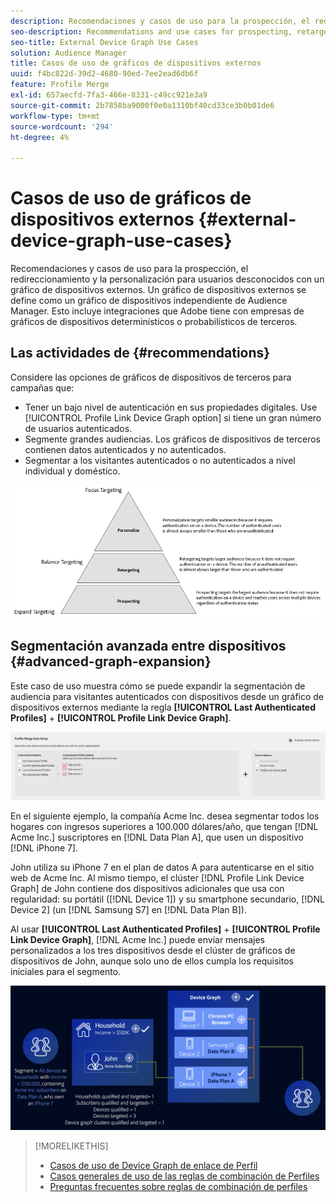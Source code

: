 ```yaml
---
description: Recomendaciones y casos de uso para la prospección, el redireccionamiento y la personalización para usuarios desconocidos con un gráfico de dispositivos externos. Un gráfico de dispositivos externos se define como un gráfico de dispositivos independiente de Audience Manager. Esto incluye integraciones que Adobe tiene con empresas de gráficos de dispositivos determinísticos o probabilísticos de terceros.
seo-description: Recommendations and use cases for prospecting, retargeting, and personalization for unknown users with an external device graph. An external device graph is defined as a device graph that is separate from Audience Manager. This includes integrations Adobe has with third-party deterministic or probabilistic device graph companies.
seo-title: External Device Graph Use Cases
solution: Audience Manager
title: Casos de uso de gráficos de dispositivos externos
uuid: f4bc822d-39d2-4680-90ed-7ee2ead6db6f
feature: Profile Merge
exl-id: 657aecfd-7fa3-466e-8331-c49cc921e3a9
source-git-commit: 2b7858ba9000f0e0a1310bf40cd33ce3b0b01de6
workflow-type: tm+mt
source-wordcount: '294'
ht-degree: 4%

---
```


# Casos de uso de gráficos de dispositivos externos {#external-device-graph-use-cases}

Recomendaciones y casos de uso para la prospección, el redireccionamiento y la personalización para usuarios desconocidos con un gráfico de dispositivos externos. Un gráfico de dispositivos externos se define como un gráfico de dispositivos independiente de Audience Manager. Esto incluye integraciones que Adobe tiene con empresas de gráficos de dispositivos determinísticos o probabilísticos de terceros.

## Las actividades de {#recommendations}

Considere las opciones de gráficos de dispositivos de terceros para campañas que:

* Tener un bajo nivel de autenticación en sus propiedades digitales. Use [!UICONTROL Profile Link Device Graph option] si tiene un gran número de usuarios autenticados.
* Segmente grandes audiencias. Los gráficos de dispositivos de terceros contienen datos autenticados y no autenticados.
* Segmentar a los visitantes autenticados o no autenticados a nivel individual y doméstico.

![](assets/merge-rule-triangle1.png)
<!-- 
## Prospecting/Branding Use Case {#prospecting-branding-use-cases}

A branding campaign is designed to reach as many people as possible. It places few limits on segment qualification. But, these campaigns can waste budget and impressions by constantly targeting people who see your content multiple times and don't convert. A [!UICONTROL Profile Merge] rule that uses the [!DNL Device Co-op] or third-party option can help you create an efficient branding campaign. For example, you can add these unknown users to a "not in-market" segment after seeing them across multiple devices for your set frequency cap.

<table id="table_00F6EED172574E80A38CADA8A92A23B1"> 
 <thead> 
  <tr> 
   <th colname="col1" class="entry"> Use Case </th> 
   <th colname="col2" class="entry"> Description </th> 
  </tr> 
 </thead>
 <tbody> 
  <tr> 
   <td colname="col1"> <p> <b>Conditions</b> </p> </td> 
   <td colname="col2">This use case assumes these conditions: <p> 
     <ul id="ul_F5CA7EE525774F7EBA5FBB5F94E4EDC8"> 
      <li id="li_81AE304924724146A24FAB5B6533AD8E">You want to deliver a maximum of 10 impressions to an anonymous user for a specific ad campaign. </li> 
      <li id="li_E371F989735245B0B82433DE240D56D0">A user has 4 devices and may or may not have authenticated on your site. </li> 
      <li id="li_9231ABE15CA249E6B79D8BF0E511FD33">An anonymous user sees the ad a total of 10 times while browsing in an unauthenticated state on their current device and 3 devices linked to the current device by an external device graph. </li> 
      <li id="li_8C276C07019C49EFA3A0D0D54CF73C31">You have defined an <span class="keyword"> Audience Manager</span> segment to qualify anonymous users after they have seen 10 impressions. </li> 
     </ul> </p> </td> 
  </tr> 
  <tr> 
   <td colname="col1"> <p> <b>Results</b> </p> </td> 
   <td colname="col2"> <p>Given these conditions, <span class="keyword"> Audience Manager</span>: </p> <p> 
     <ul id="ul_8E988B1005324526BC6DC6637BBACCFB"> 
      <li id="li_C9DD546754914BACB8F4C92C7D4ED70E">Merges the anonymous, unauthenticated activity collected from the current device and the 3 devices linked by the external device graph (the ad impressions from each device). </li> 
      <li id="li_FB55CB9116074525BA30FF062D1136AE">Evaluates the unauthenticated user for segment qualification based on a combination of anonymous activity across all 3 devices linked by the external device graph and the current device. </li> 
      <li id="li_B28EB32F718145A7ABBDAC0AF75E2AFC">Sends the segment to any real-time destination for use as a suppression segment on the current device and all 3 devices linked by the external device graph. </li> 
     </ul> </p> </td> 
  </tr> 
 </tbody> 
</table>

## Retargeting or Site Personalization Use Case {#retargeting-use-case}

These strategies are designed to bring an unauthenticated or unknown user back to your site or personalize their browsing experience while they're on-site.

<table id="table_0EE2052AA3E744B3B76036FC06B5A453"> 
 <thead> 
  <tr> 
   <th colname="col1" class="entry"> Use Case </th> 
   <th colname="col2" class="entry"> Description </th> 
  </tr> 
 </thead>
 <tbody> 
  <tr> 
   <td colname="col1"> <p> <b>Conditions</b> </p> </td> 
   <td colname="col2">This use case assumes these conditions: <p> 
     <ul id="ul_FD0B869B4AF3453FAEC9BA3A45ABF039"> 
      <li id="li_8E30BAED42E94AB3B81FCB1C7464E5FC">You want to deliver a personalized on-site and/or off-site experience to an anonymous user based on their activity on your site while in an unauthenticated state. </li> 
      <li id="li_3DBE53BA94324F1BA1C52A37AD4E426C">A user has multiple devices and may or may not have authenticated to your site. </li> 
      <li id="li_F867AFBDC1A54CD6A68AB0EC196E27C9">A user views multiple pages on your site while browsing in an unauthenticated state on their current device and 3 other devices linked by an external device graph. </li> 
      <li id="li_7E35D77949CE4E69BD51655AA4C40BEE">You have defined an <span class="keyword"> Audience Manager</span> segment to qualify users after they have viewed multiple pages on your site while browsing in an unauthenticated state.</li>
     </ul> </p> </td> 
  </tr> 
  <tr> 
   <td colname="col1"> <p> <b>Results</b> </p> </td> 
   <td colname="col2"> <p>Given these conditions, <span class="wintitle"> Audience Manager</span>: </p> <p> 
     <ul id="ul_301339426B0643B295DC5B17E1939CFB"> 
      <li id="li_7E8BC3B179804F4A929497DE81E76911">Merges the anonymous, unauthenticated activity collected from the current devices and the 3 devices linked by the external device graph (the multiple page views from each device). </li> 
      <li id="li_803EFD58AA124A5BBC8279C4DC695544">Evaluates the unauthenticated user for segment qualification based on a combination of anonymous activity across all 3 devices linked by the external device graph and the current device. </li> 
      <li id="li_98D749268CC5456CBC9CF3BF5EB91BA8">Sends the segment to any real-time destination to deliver a personalized on-site and/or off-site experience across the current device and all 3 devices linked by the external device graph. </li>
     </ul> </p> </td>
  </tr>
 </tbody>
</table> -->

<!-- ## Expanded Device Targeting {#audience-expansion}

This use case exemplifies how you can expand the size of your addressable audience with accurate cross-device personalization, through [!DNL External Device Graphs].

Let's say Jane owns three devices that she uses regularly to search for holiday package deals: her laptop ([!DNL Device 1]), her smartphone ([!DNL Device 2]), and her tablet ([!DNL Device 3]). While using the laptop, Jane searched for flights, hotels, and guided tours. While using the smartphone and tablet, she only visited the homepage of the travel agency.

By using the [!UICONTROL No Cross-Device Profile] + [!DNL External Device Graphs] rule, the travel agency can merge all three devices profiles, since they are linked to the same owner through the [!DNL External Device Graphs].

![audience-expansion-rule](assets/audience-expansion-rule.png)

In our example, the traits required to qualify for the segment have all been collected on [!DNL Device 1]. Since Audience Manager qualifies every device profile that took part in the profile merge for a segment, all of Jane's three device profiles are now segmented.

Through this rule, the device graph has expanded the number of device profiles which qualify for the segment from one to three and has enabled the travel agency to deliver a consistent message to all three devices owned by Jane.

![audience-expansion](assets/audience-expansion.png) -->

## Segmentación avanzada entre dispositivos {#advanced-graph-expansion}

Este caso de uso muestra cómo se puede expandir la segmentación de audiencia para visitantes autenticados con dispositivos desde un gráfico de dispositivos externos mediante la regla **[!UICONTROL Last Authenticated Profiles]** + **[!UICONTROL Profile Link Device Graph]**.

![last-device-graph](assets/last-profile-link.png)

En el siguiente ejemplo, la compañía Acme Inc. desea segmentar todos los hogares con ingresos superiores a 100.000 dólares/año, que tengan [!DNL Acme Inc.] suscriptores en [!DNL Data Plan A], que usen un dispositivo [!DNL iPhone 7].

John utiliza su iPhone 7 en el plan de datos A para autenticarse en el sitio web de Acme Inc. Al mismo tiempo, el clúster [!DNL Profile Link Device Graph] de John contiene dos dispositivos adicionales que usa con regularidad: su portátil ([!DNL Device 1]) y su smartphone secundario, [!DNL Device 2] (un [!DNL Samsung S7] en [!DNL Data Plan B]).

Al usar **[!UICONTROL Last Authenticated Profiles]** + **[!UICONTROL Profile Link Device Graph]**, [!DNL Acme Inc.] puede enviar mensajes personalizados a los tres dispositivos desde el clúster de gráficos de dispositivos de John, aunque solo uno de ellos cumpla los requisitos iniciales para el segmento.

![expansión de gráficos avanzados](assets/advanced-device-graph-expansion.png)

>[!MORELIKETHIS]
>
>* [Casos de uso de Device Graph de enlace de Perfil](profile-link-use-case.md)
>* [Casos generales de uso de las reglas de combinación de Perfiles](merge-rule-targeting-options.md)
>* [Preguntas frecuentes sobre reglas de combinación de perfiles](../../faq/faq-profile-merge.md)

